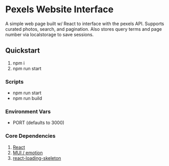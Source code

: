 # Pexels Website Interface
A simple web page built w/ React to interface with the pexels API. Supports curated photos, search, and pagination. Also stores query terms and page number via localstorage to save sessions.

## Quickstart
1. npm i
2. npm run start

### Scripts
- npm run start
- npm run build

### Environment Vars
- PORT (defaults to 3000)

### Core Dependencies
1. [React](https://reactjs.org/docs/getting-started.html)
2. [MUI / emotion](https://mui.com/material-ui/getting-started/overview/)
3. [react-loading-skeleton](https://www.npmjs.com/package/react-loading-skeleton)